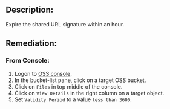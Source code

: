 ## Description:

Expire the shared URL signature within an hour.

## Remediation:

### From Console:

1. Logon to [OSS console](https://oss.console.aliyun.com/overview).
2. In the bucket-list pane, click on a target OSS bucket.
3. Click on `Files` in top middle of the console.
4. Click on `View Details` in the right column on a target object.
5. Set `Validity Period` to a value `less than 3600`.
